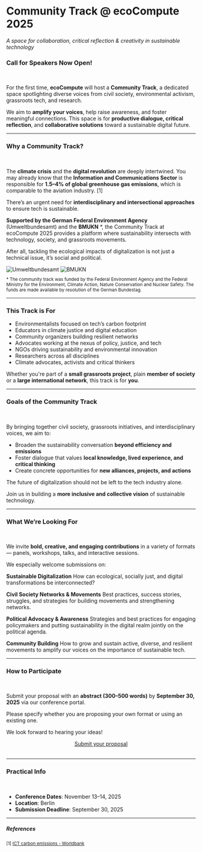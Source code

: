 # Community Track @ ecoCompute 2025
*A space for collaboration, critical reflection & creativity in sustainable technology*

### Call for Speakers Now Open!

<br>


For the first time, **ecoCompute** will host a **Community Track**, a dedicated space spotlighting diverse voices from civil society, environmental activism, grassroots tech, and research.

We aim to **amplify your voices**, help raise awareness, and foster meaningful connections. This space is for **productive dialogue, critical reflection**, and **collaborative solutions** toward a sustainable digital future.

---

### Why a Community Track?

<br>


The **climate crisis** and the **digital revolution** are deeply intertwined. You may already know that the **Information and Communications Sector** is responsible for **1.5–4% of global greenhouse gas emissions**, which is comparable to the aviation industry. [1]

There’s an urgent need for **interdisciplinary and intersectional approaches** to ensure tech is sustainable.

**Supported by the German Federal Environment Agency** (Umweltbundesamt) and the **BMUKN** *, the Community Track at ecoCompute 2025 provides a platform where sustainability intersects with technology, society, and grassroots movements.

After all, tackling the ecological impacts of digitalization is not just a technical issue, it’s social and political.

<img src="/images/clients/uba.webp" srcset="/images/clients/uba.webp 1x, /images/clients/uba-2x.webp 2x" alt="Umweltbundesamt" class="img-fluid" loading="lazy">

<img src="/images/clients/bmukn.webp" srcset="/images/clients/bmukn.webp 1x, /images/clients/bmukn-2x.webp 2x" alt="BMUKN" class="img-fluid" loading="lazy">

<small>

\* The community track was funded by the Federal Environment Agency and the Federal Ministry for the Environment, Climate Action, Nature Conservation and Nuclear Safety. The funds are made available by resolution of the German Bundestag.

</small>

---

### This Track is For

- Environmentalists focused on tech’s carbon footprint  
- Educators in climate justice and digital education  
- Community organizers building resilient networks  
- Advocates working at the nexus of policy, justice, and tech  
- NGOs driving sustainability and environmental innovation  
- Researchers across all disciplines
- Climate advocates, activists and critical thinkers

Whether you're part of a **small grassroots project**, plain **member of society** or a **large international network**, this track is for **you**.

---

### Goals of the Community Track

<br>


By bringing together civil society, grassroots initiatives, and interdisciplinary voices, we aim to:

- Broaden the sustainability conversation **beyond efficiency and emissions**  
- Foster dialogue that values **local knowledge, lived experience, and critical thinking**  
- Create concrete opportunities for **new alliances, projects, and actions**  

The future of digitalization should not be left to the tech industry alone.

Join us in building a **more inclusive and collective vision** of sustainable technology.

---

### What We’re Looking For

<br>

We invite **bold, creative, and engaging contributions** in a variety of formats — panels, workshops, talks, and interactive sessions.

We especially welcome submissions on:

**Sustainable Digitalization**
How can ecological, socially just, and digital transformations be interconnected?

**Civil Society Networks & Movements**
Best practices, success stories, struggles, and strategies for building movements and strengthening networks.

**Political Advocacy & Awareness**
Strategies and best practices for engaging policymakers and putting sustainability in the digital realm jointly on the political agenda.

**Community Building**
How to grow and sustain active, diverse, and resilient movements to amplify our voices on the importance of sustainable tech.



---

### How to Participate

<br>


Submit your proposal with an **abstract (300–500 words)** by **September 30, 2025** via our conference portal.

Please specify whether you are proposing your own format or using an existing one.

We look forward to hearing your ideas!

<center>
    <a href="https://cfp.eco-compute.io/community-track-2025/cfp" class="btn btn-secondary btn-rounded mt-3 mt-lg-0">Submit your proposal</a>
</center>

<br>

---

### Practical Info

<br>


- **Conference Dates**: November 13–14, 2025  
- **Location**: Berlin  
- **Submission Deadline**: September 30, 2025


---
##### References
<small>

[1] [ICT carbon emissions - Worldbank](https://openknowledge.worldbank.org/entities/publication/edf9fd64-a6ab-4124-a4ec-d9a2ab70516c)

</small>